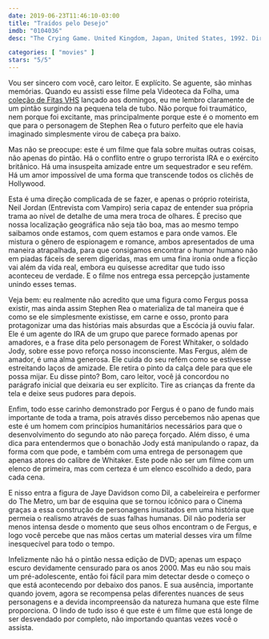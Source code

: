 ```yaml
---
date: 2019-06-23T11:46:10-03:00
title: "Traídos pelo Desejo"
imdb: "0104036"
desc: "The Crying Game. United Kingdom, Japan, United States, 1992. Dirigido por Neil Jordan, escrito por Neil Jordan. Com Forest Whitaker, Miranda Richardson, Stephen Rea, Jaye Davidson."

categories: [ "movies" ]
stars: "5/5"
---
```

Vou ser sincero com você, caro leitor. E explícito. Se aguente, são minhas memórias. Quando eu assisti esse filme pela Videoteca da Folha, uma [coleção de Fitas VHS](https://lista.mercadolivre.com.br/vhs-traidos-pelo-desejo-videoteca) lançado aos domingos, eu me lembro claramente de um pintão surgindo na pequena tela de tubo. Não porque foi traumático, nem porque foi excitante, mas principalmente porque este é o momento em que para o personagem de Stephen Rea o futuro perfeito que ele havia imaginado simplesmente virou de cabeça pra baixo.

Mas não se preocupe: este é um filme que fala sobre muitas outras coisas, não apenas do pintão. Há o conflito entre o grupo terrorista IRA e o exército britânico. Há uma insuspeita amizade entre um sequestrador e seu refém. Há um amor impossível de uma forma que transcende todos os clichês de Hollywood.

Esta é uma direção complicada de se fazer, e apenas o próprio roteirista, Neil Jordan (Entrevista com Vampiro) seria capaz de entender sua própria trama ao nível de detalhe de uma mera troca de olhares. É preciso que nossa localização geográfica não seja tão boa, mas ao mesmo tempo saibamos onde estamos, com quem estamos e para onde vamos. Ele mistura o gênero de espionagem e romance, ambos apresentados de uma maneira atrapalhada, para que consigamos encontrar o humor humano não em piadas fáceis de serem digeridas, mas em uma fina ironia onde a ficção vai além da vida real, embora eu quisesse acreditar que tudo isso aconteceu de verdade. E o filme nos entrega essa percepção justamente unindo esses temas.

Veja bem: eu realmente não acredito que uma figura como Fergus possa existir, mas ainda assim Stephen Rea o materializa de tal maneira que é como se ele simplesmente existisse, em carne e osso, pronto para protagonizar uma das histórias mais absurdas que a Escócia já ouviu falar. Ele é um agente do IRA de um grupo que parece formado apenas por amadores, e a frase dita pelo personagem de Forest Whitaker, o soldado Jody, sobre esse povo reforça nosso inconsciente. Mas Fergus, além de amador, é uma alma generosa. Ele cuida do seu refém como se estivesse estreitando laços de amizade. Ele retira o pinto da calça dele para que ele possa mijar. Eu disse pinto? Bom, caro leitor, você já concordou no parágrafo inicial que deixaria eu ser explícito. Tire as crianças da frente da tela e deixe seus pudores para depois.

Enfim, todo esse carinho demonstrado por Fergus é o pano de fundo mais importante de toda a trama, pois através disso percebemos não apenas que este é um homem com princípios humanitários necessários para que o desenvolvimento do segundo ato não pareça forçado. Além disso, é uma dica para entendermos que o bonachão Jody está manipulando o rapaz, da forma com que pode, e também com uma entrega de personagem que apenas atores do calibre de Whitaker. Este pode não ser um filme com um elenco de primeira, mas com certeza é um elenco escolhido a dedo, para cada cena.

E nisso entra a figura de Jaye Davidson como Dil, a cabeleireira e performer do The Metro, um bar de esquina que se tornou icônico para o Cinema graças a essa construção de personagens inusitados em uma história que permeia o realismo através de suas falhas humanas. Dil não poderia ser menos intensa desde o momento que seus olhos encontram o de Fergus, e logo você percebe que nas mãos certas um material desses vira um filme inesquecível para todo o tempo.

Infelizmente não há o pintão nessa edição de DVD; apenas um espaço escuro devidamente censurado para os anos 2000. Mas eu não sou mais um pré-adolescente, então foi fácil para mim detectar desde o começo o que está acontecendo por debaixo dos panos. E sua ausência, importante quando jovem, agora se recompensa pelas diferentes nuances de seus personagens e a devida incompreensão da natureza humana que este filme proporciona. O lindo de tudo isso é que este é um filme que está longe de ser desvendado por completo, não importando quantas vezes você o assista.
